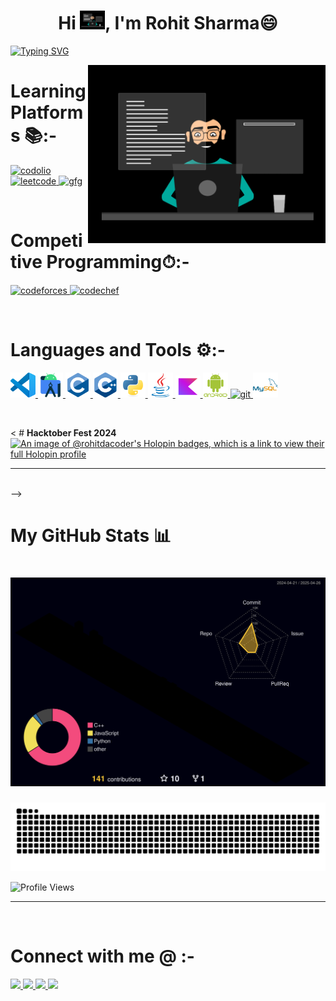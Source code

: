 <h1 align="center"> 
  Hi
  <img src="https://raw.githubusercontent.com/DeveshYadav13/DeveshYadav13/master/Resources/Developer.gif" 
         alt="Waving hand animated gif"         
         width="40"/>,
   I'm <b>Rohit Sharma😄</b>
</h1> 


[![Typing SVG](https://readme-typing-svg.demolab.com?font=Merienda&size=35&duration=3500&pause=700&color=F7E707D7&center=true&vCenter=true&height=75&width=1300px&lines=I'm+a+passionate+Developer+💻;I'm+a+Competitive+Programmer+🏆;I'm+a+FnO+Trader+🤑;I'm+a+curious+cat+🔍;I'm+an+adventurous+soul+🌍)](https://git.io/typing-svg)

<img width=380 align="right" alt="Github"
src="https://raw.githubusercontent.com/DeveshYadav13/DeveshYadav13/master/Resources/Developer.gif" 
/> 

# <b>Learning Platforms 📚:-</b>
<p align="left"> 
 <!-- Codolio -->
<a 
    href="https://codolio.com/Rohitdacoder" 
    target="blank">
    <img 
        src="https://codolio.com/codolio_assets/gif-owl-transparent.GIF"
        alt="codolio" height="30" width="50"
    />
</a>
 <!-- LeetCode -->
 <a 
    href=https://leetcode.com/rohitdacoder/
    target="blank">
    <img 
        src="https://raw.githubusercontent.com/DeveshYadav13/github-profile-readme-generator/master/src/images/icons/Social/leet-code.svg"
        alt="leetcode" height="30" width = "50"
    />
 </a>
  <!-- GeeksForGeeks -->
 <a
    href=https://www.geeksforgeeks.org/user/rohitsharma3860/
    target="_blank">
    <img 
        src="https://raw.githubusercontent.com/DeveshYadav13/github-profile-readme-generator/master/src/images/icons/Social/geeks-for-geeks.svg"
        alt="gfg" height="30" width="50" 
    />
 </a> 
 <!-- MS-Learn -->
 <!-- <a
    href=https://docs.microsoft.com/en-us/users/rishabh2804/
    target="blank">
    <img 
        src="https://raw.githubusercontent.com/Rishabh2804/Rishabh2804/master/Resources/Icons/Microsoft learning_logo.png"
        alt="MS-Learn" height="40" 
        width = "100"
    />
 </a>  -->
</p>

<br>

# <b>Competitive Programming⏱:-</b>
<p align="left"> 
 <!-- CodeForces -->
 <a 
    href=https://codeforces.com/profile/rohit_code_26
    target="blank">
    <img 
        src="https://img.shields.io/badge/Codeforces-445f9d?style=for-the-badge&logo=Codeforces&logoColor=white"
        alt="codeforces" height="30" 
    />
 </a>
<!-- CodeChef -->
 <a 
    href=https://www.codechef.com/users/RohitSharma
    target="blank">
    <img
        src="https://img.shields.io/badge/Codechef-%23B92B27.svg?&style=for-the-badge&logo=Codechef&logoColor=white"
        alt="codechef" height="30" 
    />
 </a>
</p>

<br>

# <b>Languages and Tools ⚙:-</b>
<p align="left">
<!-- vs code -->
 <a 
    href="https://code.visualstudio.com/" 
    target="_blank" rel="noreferrer"> 
    <img
        src="https://raw.githubusercontent.com/github/explore/80688e429a7d4ef2fca1e82350fe8e3517d3494d/topics/visual-studio-code/visual-studio-code.png"
        alt="VS code" width="40" height="40"
    /> 
 </a> 
 <!-- eclipse -->
 <!--<a 
    href="https://www.eclipse.org"
    target="_blank" rel="noreferrer"> 
    <img
        src="https://raw.githubusercontent.com/Rishabh2804/Rishabh2804/master/Resources/Icons/Eclipse Icon.png"
        alt="eclipse" width="40" height="40"
    /> 
 </a> -->
 <!-- android studio -->
<a 
    href="https://developer.android.com/studio"
    target="_blank" rel="noreferrer"> 
    <img
        src="https://raw.githubusercontent.com/devicons/devicon/master/icons/androidstudio/androidstudio-original.svg"
        alt="android studio" width="40" height="40"
    /> 
 </a> 
 <!-- c -->
 <a
    href="https://www.cprogramming.com/" 
    target="_blank" rel="noreferrer"> 
    <img
        src="https://raw.githubusercontent.com/devicons/devicon/master/icons/c/c-original.svg"
        alt="c" width="40" height="40"
    /> 
 </a> 
 <!-- cpp -->
 <a 
    href="https://isocpp.org/"
    target="_blank" rel="noreferrer"> 
    <img
        src="https://raw.githubusercontent.com/devicons/devicon/master/icons/cplusplus/cplusplus-original.svg"
        alt="cplusplus" width="40" height="40"
    /> 
 </a> 
<!-- Python -->
 <a
    href="https://www.python.org/" 
    target="_blank" rel="noreferrer"> 
    <img
        src="https://raw.githubusercontent.com/devicons/devicon/master/icons/python/python-original.svg"
        alt="python" width="40" height="40"
    /> 
 </a> 
<!-- Django -->
 <!--<a
    href="https://www.djangoproject.com/" 
    target="_blank" rel="noreferrer"> 
    <img
        src="https://raw.githubusercontent.com/devicons/devicon/master/icons/django/django-plain.svg"
        alt="django" width="40" height="40"
    /> 
 </a> -->
 <!-- java -->
  <a 
    href="https://www.java.com" 
    target="_blank" rel="noreferrer"> 
    <img
        src="https://raw.githubusercontent.com/devicons/devicon/master/icons/java/java-original.svg"
        alt="java" width="40" height="40"
    /> 
 </a> 
 <!-- kotlin -->
 <a 
    href="https://kotlinlang.org/" 
    target="_blank" rel="noreferrer"> 
    <img
        src="https://raw.githubusercontent.com/devicons/devicon/master/icons/kotlin/kotlin-original.svg"
        alt="kotlin" width="40" height="35"
    /> 
 </a> 
 <!-- android -->
    <a 
        href="https://developer.android.com/" 
        target="_blank" rel="noreferrer"> 
        <img
            src="https://raw.githubusercontent.com/devicons/devicon/master/icons/android/android-plain-wordmark.svg"
            alt="android" width="40" height="40"
        />
 <!-- git -->
 <a 
    href="https://git-scm.com/"
    target="_blank" rel="noreferrer"> 
    <img
        src="https://www.vectorlogo.zone/logos/git-scm/git-scm-icon.svg" alt="git"
        width="40" height="40"
    /> 
 </a> 
 <!-- dart -->
 <!--<a 
    href="https://dart.dev/" 
    target="_blank" rel="noreferrer"> 
    <img    
        src="https://raw.githubusercontent.com/devicons/devicon/master/icons/dart/dart-original.svg"
        alt="dart" width="40" height="40"
    /> 
 </a> -->
 <!-- flutter -->
 <!--<a 
    href="https://flutter.dev/" 
    target="_blank" rel="noreferrer"> 
    <img    
        src="https://raw.githubusercontent.com/devicons/devicon/master/icons/flutter/flutter-original.svg"
        alt="flutter" width="40" height="40"
    /> 
 </a>  -->
 <!-- google cloud -->
     <!--<a 
        href="https://cloud.google.com/" 
        target="_blank" rel="noreferrer"> 
        <img    
            src="https://www.vectorlogo.zone/logos/google_cloud/google_cloud-icon.svg"
            alt="google cloud" width="40" height="40"
        />-->
 <!-- azure -->
  <!--<a
    href="https://azure.microsoft.com/en-in/" 
    target="_blank" 
    rel="noreferrer"> 
    <img
        src=https://www.vectorlogo.zone/logos/microsoft_azure/microsoft_azure-icon.svg
        alt="azure" width="40" height="40"/> 
 </a>  -->
<!-- SQL-->
 <a 
    href="https://www.mysql.com/"
    target="_blank" rel="noreferrer"> 
    <img
        src="https://raw.githubusercontent.com/devicons/devicon/master/icons/mysql/mysql-original-wordmark.svg"
        alt="mysql" width="40" height="40"
    /> 
 </a>  
</p> 

<br>

< # <b>Hacktober Fest 2024</b>
[![An image of @rohitdacoder's Holopin badges, which is a link to view their full Holopin profile](https://holopin.me/rohitdacoder)](https://holopin.io/@rohitdacoder)

---
<br> -->

# <b>My GitHub Stats 📊 </b>
<!--<p><img align="center" src="https://github-readme-stats.vercel.app/api/top-langs?username=Rohitdacoder&show_icons=true&theme=dark&locale=en&layout=compact" alt="Rohitdacoder" /></p>

<p><img align="center" src="https://github-readme-streak-stats.herokuapp.com/?user=Rohitdacoder&theme=dark" alt="Rohitdacoder" /></p>--> 


<!-- 3D Contri Graph © https://github.com/yoshi389111--> 
# [<img alt = "3D Contri-Graph" src="https://raw.githubusercontent.com/DeveshYadav13/DeveshYadav13/master/profile-3d-contrib/profile-night-rainbow.svg" width = 600>](https://github.com/Rohitdacoder)

<!--Snake Graph--> 
<!-- <img src="https://github.com/DeveshYadav13/DeveshYadav13/blob/main/dist/snake.svg" alt="Snake animation" />-->
<img src="https://github.com/DeveshYadav13/DeveshYadav13/blob/output/github-contribution-grid-snake.svg" alt="Snake animation">


<!-- Profile Views --> 
![Profile Views](https://komarev.com/ghpvc/?username=Rohitdacoder&color=blueviolet&style=flat-square&label=Profile+Views)

---
<br>

# <b>Connect with me @ :-</b>
<p>
<!-- Github -->
<a 
    target="_blank" 
    href="https://github.com/Rohitdacoder">
    <img
        src="https://img.shields.io/badge/GitHub-000000?style=for-the-badge&logo=github&logoColor=white">
    </img>    
</a>
<!-- StackOverFlow -->
<!-- <a 
    target="_blank" 
    href="https://stackoverflow.com/users/17798976/rishabh-gupta?tab=profile">
    <img
        src="https://img.shields.io/badge/StackOverFlow-D16F36?style=for-the-badge&logo=stackoverflow&logoColor=white">
    </img>
</a>
<br> -->
<!-- LinkedIn -->
<a 
    target="_blank"
    href="https://www.linkedin.com/in/rohit-sharma-2004rohit/">
    <img
        src="https://img.shields.io/badge/-LinkedIn-0077D9?style=for-the-badge&logo=Linkedin&logoColor=white">
    </img>
</a>
<!-- GMail -->
<a 
    target="_blank" 
    href="mailto:rohitsharma3860@gmail.com">
    <img
        src="https://img.shields.io/badge/-Gmail-D14836?style=for-the-badge&logo=Gmail&logoColor=white">
    </img>    
</a>
<!-- Instagram-->
<a 
    target="_blank" 
    href="https://www.instagram.com/_rohitsharma.4/">
    <img
        src="https://img.shields.io/badge/-Instagram-FF6699?style=for-the-badge&logo=Instagram&logoColor=pink">
    </img>    
</a>
<!-- Twitter -->
<!--<a 
    target="_blank" 
    href="https://twitter.com/DeveshYadav1312">
    <img
        src="https://img.shields.io/badge/Twitter-0077B5?style=for-the-badge&logo=Twitter&logoColor=white">
    </img>
</a> -->
</p>
